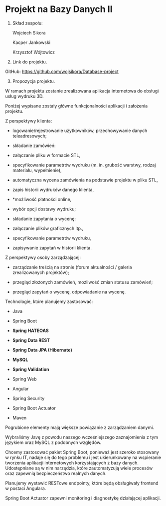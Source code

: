 # Projekt na Bazy Danych II

1. Skład zespołu:

   Wojciech Sikora

   Kacper Jankowski

   Krzysztof Wójtowicz

2. Link do projektu.

GitHub: https://github.com/wojsikora/Database-project

3. Propozycja projektu.

W ramach projektu zostanie zrealizowana aplikacja internetowa do obsługi usług wydruku 3D.

Poniżej wypisane zostały główne funkcjonalności aplikacji i założenia projektu.

Z perspektywy klienta:

-   logowanie/rejestrowanie użytkowników, przechowywanie danych teleadresowych;

 -  składanie zamówień:

  -    załączanie pliku w formacie STL,

   -    specyfikowanie parametrów wydruku (m. in. grubość warstwy, rodzaj materiału, wypełnienie),

   -    automatyczna wycena zamówienia na podstawie projektu w pliku STL,

   -   zapis historii wydruków danego klienta,

   -  *możliwość płatności online,

   - wybór opcji dostawy wydruku;

   - składanie zapytania o wycenę:
   -  załączanie plików graficznych itp.,

   - specyfikowanie parametrów wydruku,

   - zapisywanie zapytań w historii klienta.


Z perspektywy osoby zarządzającej:

- zarządzanie treścią na stronie (forum aktualności / galeria zrealizowanych projektów);

-  przegląd złożonych zamówień, możliwość zmian statusu zamówień;

- przegląd zapytań o wycenę, odpowiadanie na wycenę.


Technologie, które planujemy zastosować:

- Java

-  Spring Boot

-   **Spring HATEOAS**

-   **Spring Data REST**

-   **Spring Data JPA (Hibernate)**

-   **MySQL**

-   **Spring Validation**

-   Spring Web

-   Angular

-   Spring Security

- Spring Boot Actuator

-  Maven

Pogrubione elementy mają większe powiązanie z zarządzaniem danymi.

Wybraliśmy Javę z powodu naszego wcześniejszego zaznajomienia z tym językiem oraz MySQL z podobnych względów.

Chcemy zastosować pakiet Spring Boot, ponieważ jest szeroko stosowany w rynku IT, nadaje się do tego problemu i jest ukierunkowany na wspieranie tworzenia aplikacji internetowych korzystających z bazy danych. Udostępniane są w nim narzędzia, które zautomatyzują wiele procesów oraz zapewnią bezpieczeństwo realnych danych.

Planujemy wystawić RESTowe endpointy, które będą obsługiwały frontend w postaci Angulara.

Spring Boot Actuator zapewni monitoring i diagnostykę działającej aplikacji.
